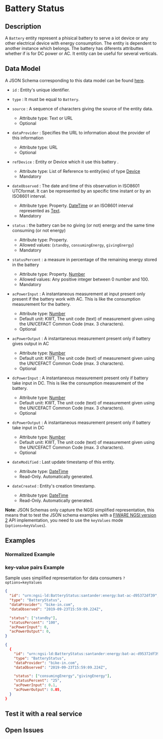 # Battery Status

## Description

A `Battery` entity represent a phisical battery to serve a iot device or any
other electrical device with energy consumption. The entity is dependent to
another instance which belongs. The battery has diferents attributtes whether
if is for DC power or AC. It entity can be useful for several verticals.

## Data Model

A JSON Schema corresponding to this data model can be found
[here](../schema.json).

-   `id` : Entity's unique identifier.

-   `type` : It must be equal to `Battery`.

-   `source` : A sequence of characters giving the source of the entity data.

    -   Attribute type: Text or URL
    -   Optional

-   `dataProvider` : Specifies the URL to information about the provider of this
    information

    -   Attribute type: URL
    -   Optional

-   `refDevice` : Entity or Device which it use this battery .

    -   Attribute type: List of Reference to entity(ies) of type
        [Device](https://github.com/Fiware/dataModels/blob/master/specs/Device/Device/doc/spec.md)
    -   Mandatory

-   `dateObserved` : The date and time of this observation in ISO8601 UTCformat.
    It can be represented by an specific time instant or by an ISO8601 interval.

    -   Attribute type: Property. [DateTime](https://schema.org/DateTime) or an ISO8601
        interval represented as [Text](https://schema.org/Text).
    -   Mandatory

-   `status` : the battery can be no giving (or not) energy and the same time
    consuming (or not energy)

    -   Attribute type: Property.
    -   Allowed values: (`standby`, `consumingEnergy`, `givingEnergy`)
    -   Mandatory

-   `statusPercent` : a measure in percentage of the remaining energy stored
    in the battery

    -   Attribute type: Property. [Number](http://schema.org/Number)
    -   Allowed values: Any positive integer between 0 number and 100.
    -   Mandatory

-   `acPowerInput` : A instantaneous measurement at input present only present if the battery
    work with AC. This is like the consumption measurement for the battery.

    -   Attribute type: [Number](http://schema.org/Number)
    -   Default unit: KWT, The unit code (text) of measurement given using the UN/CEFACT
        Common Code (max. 3 characters).
    -   Optional

-   `acPowerOutput` : A instantaneous measurement present only if battery gives output in AC

    -   Attribute type: [Number](http://schema.org/Number)
    -   Default unit: KWT, The unit code (text) of measurement given using the UN/CEFACT
        Common Code (max. 3 characters).
    -   Optional

-   `dcPowerInput` : A instantaneous measurement present only if battery take input in DC.
    This is like the consumption measurement of the battery.

    -   Attribute type: [Number](http://schema.org/Number)
    -   Default unit: KWT, The unit code (text) of measurement given using the UN/CEFACT
        Common Code (max. 3 characters).
    -   Optional

-   `dcPowerOutput` :  A instantaneous measurement present only if battery take input in DC

    -   Attribute type: [Number](http://schema.org/Number)
    -   Default unit: KWT, The unit code (text) of measurement given using the UN/CEFACT
        Common Code (max. 3 characters).
    -   Optional

-   `dateModified` : Last update timestamp of this entity.

    -   Attribute type: [DateTime](https://schema.org/DateTime)
    -   Read-Only. Automatically generated.

-   `dateCreated` : Entity's creation timestamp.

    -   Attribute type: [DateTime](https://schema.org/DateTime)
    -   Read-Only. Automatically generated.

**Note**: JSON Schemas only capture the NGSI simplified representation, this
means that to test the JSON schema examples with a
[FIWARE NGSI version 2](http://fiware.github.io/specifications/ngsiv2/stable)
API implementation, you need to use the `keyValues` mode (`options=keyValues`).

## Examples

### Normalized Example



### key-value pairs Example

Sample uses simplified representation for data consumers `?options=keyValues`

```json
{
  "id": "urn:ngsi-ld:BatteryStatus:santander:energy:bat-ac-d95372df39",
  "type": "BatteryStatus",
  "dataProvider": "bike-in.com",
  "dataObserved": "2019-09-23T15:59:09.224Z",

  "status": ["standby"],
  "statusPercent": "100",
  "acPowerInput": 0,
  "acPowerOutput": 0,
}
```

```json
{
  {
    "id": "urn:ngsi-ld:BatteryStatus:santander:energy:bat-ac-d95372df39",
    "type": "BatteryStatus",
    "dataProvider": "bike-in.com",
    "dataObserved": "2019-09-23T15:59:09.224Z",

    "status": ["consumingEnergy","givingEnergy"],
    "statusPercent": "25",
    "acPowerInput": 0.1,
    "acPowerOutput": 0.05,
  }
}
```

## Test it with a real service

## Open Issues
